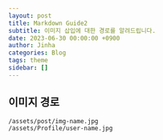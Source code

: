 ```yaml
---
layout: post
title: Markdown Guide2
subtitle: 이미지 삽입에 대한 경로를 알려드립니다.
date: 2023-06-30 00:00:00 +0900
author: Jinha
categories: Blog
tags: theme
sidebar: []
---
```


## 이미지 경로
```path
/assets/post/img-name.jpg
/assets/Profile/user-name.jpg
```

## 